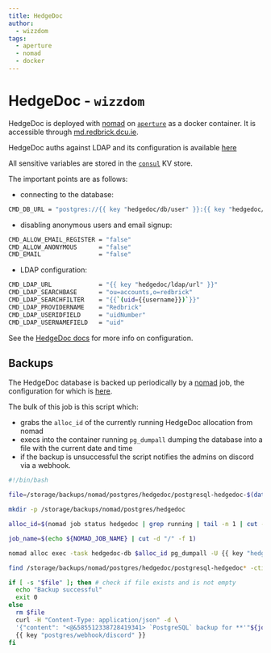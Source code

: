 ```yaml
---
title: HedgeDoc
author:
  - wizzdom
tags:
  - aperture
  - nomad
  - docker
---
```


# HedgeDoc - `wizzdom`

HedgeDoc is deployed with [nomad](nomad.md) on [`aperture`](../hardware/aperture/index.md) as a docker container. It is accessible through [md.redbrick.dcu.ie](https://md.redbrick.dcu.ie).

HedgeDoc auths against LDAP and its configuration is available [here](https://github.com/redbrick/nomad/blob/master/jobs/services/hedgedoc.hcl)

All sensitive variables are stored in the [`consul`](consul.md) KV store. 

The important points are as follows:

- connecting to the database:

```bash
CMD_DB_URL = "postgres://{{ key "hedgedoc/db/user" }}:{{ key "hedgedoc/db/password" }}@{{ env "NOMAD_ADDR_db" }}/{{ key "hedgedoc/db/name" }}"
```

- disabling anonymous users and email signup:

```bash
CMD_ALLOW_EMAIL_REGISTER = "false"
CMD_ALLOW_ANONYMOUS      = "false"
CMD_EMAIL                = "false"
```

- LDAP configuration:

```bash
CMD_LDAP_URL             = "{{ key "hedgedoc/ldap/url" }}"
CMD_LDAP_SEARCHBASE      = "ou=accounts,o=redbrick"
CMD_LDAP_SEARCHFILTER    = "{{`(uid={{username}})`}}"
CMD_LDAP_PROVIDERNAME    = "Redbrick"
CMD_LDAP_USERIDFIELD     = "uidNumber"
CMD_LDAP_USERNAMEFIELD   = "uid"
```

See the [HedgeDoc docs](https://docs.hedgedoc.org/configuration/) for more info on configuration. 

## Backups

The HedgeDoc database is backed up periodically by a [nomad](nomad.md) job, the configuration for which is [here](https://github.com/redbrick/nomad/blob/master/jobs/services/hedgedoc-backup.hcl).

The bulk of this job is this script which:
- grabs the `alloc_id` of the currently running HedgeDoc allocation from nomad
- execs into the container running `pg_dumpall` dumping the database into a file with the current date and time
- if the backup is unsuccessful the script notifies the admins on discord via a webhook.

```bash
#!/bin/bash

file=/storage/backups/nomad/postgres/hedgedoc/postgresql-hedgedoc-$(date +%Y-%m-%d_%H-%M-%S).sql

mkdir -p /storage/backups/nomad/postgres/hedgedoc

alloc_id=$(nomad job status hedgedoc | grep running | tail -n 1 | cut -d " " -f 1)

job_name=$(echo ${NOMAD_JOB_NAME} | cut -d "/" -f 1)

nomad alloc exec -task hedgedoc-db $alloc_id pg_dumpall -U {{ key "hedgedoc/db/user" }} > "${file}"

find /storage/backups/nomad/postgres/hedgedoc/postgresql-hedgedoc* -ctime +3 -exec rm {} \; || true

if [ -s "$file" ]; then # check if file exists and is not empty
  echo "Backup successful"
  exit 0
else
  rm $file
  curl -H "Content-Type: application/json" -d \
  '{"content": "<@&585512338728419341> `PostgreSQL` backup for **'"${job_name}"'** has just **FAILED**\nFile name: `'"$file"'`\nDate: `'"$(TZ=Europe/Dublin date)"'`\nTurn off this script with `nomad job stop '"${job_name}"'` \n\n## Remember to restart this backup job when fixed!!!"}' \
  {{ key "postgres/webhook/discord" }}
fi
```

